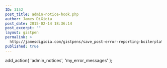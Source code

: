 ```yaml
---
ID: 3152
post_title: admin-notice-hook.php
author: James DiGioia
post_date: 2015-02-14 18:36:14
post_excerpt: ""
layout: gistpen
permalink: >
  http://jamesdigioia.com/gistpens/save_post-error-reporting-boilerplate/admin-notice-hook-php/
published: true
---
```

add_action( 'admin_notices', 'my_error_messages' );